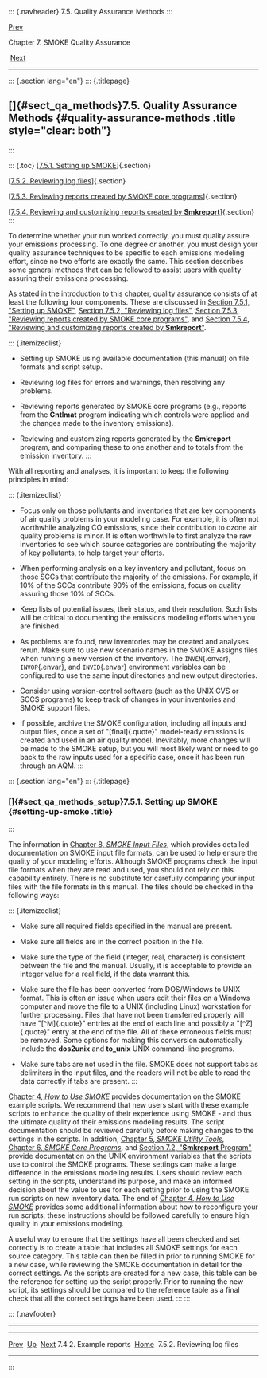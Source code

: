 ::: {.navheader}
7.5. Quality Assurance Methods
:::

[Prev](ch07s04s02.html) 

Chapter 7. SMOKE Quality Assurance

 [Next](ch07s05s02.html)

------------------------------------------------------------------------

::: {.section lang="en"}
::: {.titlepage}
<div>

<div>

[]{#sect_qa_methods}7.5. Quality Assurance Methods {#quality-assurance-methods .title style="clear: both"}
--------------------------------------------------

</div>

</div>
:::

::: {.toc}
[[7.5.1. Setting up
SMOKE](ch07s05.html#sect_qa_methods_setup)]{.section}

[[7.5.2. Reviewing log files](ch07s05s02.html)]{.section}

[[7.5.3. Reviewing reports created by SMOKE core
programs](ch07s05s03.html)]{.section}

[[7.5.4. Reviewing and customizing reports created by
**Smkreport**](ch07s05s04.html)]{.section}
:::

To determine whether your run worked correctly, you must quality assure
your emissions processing. To one degree or another, you must design
your quality assurance techniques to be specific to each emissions
modeling effort, since no two efforts are exactly the same. This section
describes some general methods that can be followed to assist users with
quality assuring their emissions processing.

As stated in the introduction to this chapter, quality assurance
consists of at least the following four components. These are discussed
in [Section 7.5.1, "Setting up
SMOKE"](ch07s05.html#sect_qa_methods_setup "7.5.1. Setting up SMOKE"),
[Section 7.5.2, "Reviewing log
files"](ch07s05s02.html "7.5.2. Reviewing log files"), [Section 7.5.3,
"Reviewing reports created by SMOKE core
programs"](ch07s05s03.html "7.5.3. Reviewing reports created by SMOKE core programs"),
and [Section 7.5.4, "Reviewing and customizing reports created by
**Smkreport**"](ch07s05s04.html "7.5.4. Reviewing and customizing reports created by Smkreport").

::: {.itemizedlist}
-   Setting up SMOKE using available documentation (this manual) on file
    formats and script setup.

-   Reviewing log files for errors and warnings, then resolving any
    problems.

-   Reviewing reports generated by SMOKE core programs (e.g., reports
    from the **Cntlmat** program indicating which controls were applied
    and the changes made to the inventory emissions).

-   Reviewing and customizing reports generated by the **Smkreport**
    program, and comparing these to one another and to totals from the
    emission inventory.
:::

With all reporting and analyses, it is important to keep the following
principles in mind:

::: {.itemizedlist}
-   Focus only on those pollutants and inventories that are key
    components of air quality problems in your modeling case. For
    example, it is often not worthwhile analyzing CO emissions, since
    their contribution to ozone air quality problems is minor. It is
    often worthwhile to first analyze the raw inventories to see which
    source categories are contributing the majority of key pollutants,
    to help target your efforts.

-   When performing analysis on a key inventory and pollutant, focus on
    those SCCs that contribute the majority of the emissions. For
    example, if 10% of the SCCs contribute 90% of the emissions, focus
    on quality assuring those 10% of SCCs.

-   Keep lists of potential issues, their status, and their resolution.
    Such lists will be critical to documenting the emissions modeling
    efforts when you are finished.

-   As problems are found, new inventories may be created and analyses
    rerun. Make sure to use new scenario names in the SMOKE Assigns
    files when running a new version of the inventory. The
    `INVEN`{.envar}, `INVOP`{.envar}, and `INVID`{.envar} environment
    variables can be configured to use the same input directories and
    new output directories.

-   Consider using version-control software (such as the UNIX CVS or
    SCCS programs) to keep track of changes in your inventories and
    SMOKE support files.

-   If possible, archive the SMOKE configuration, including all inputs
    and output files, once a set of "[final]{.quote}" model-ready
    emissions is created and used in an air quality model. Inevitably,
    more changes will be made to the SMOKE setup, but you will most
    likely want or need to go back to the raw inputs used for a specific
    case, once it has been run through an AQM.
:::

::: {.section lang="en"}
::: {.titlepage}
<div>

<div>

### []{#sect_qa_methods_setup}7.5.1. Setting up SMOKE {#setting-up-smoke .title}

</div>

</div>
:::

The information in [Chapter 8, *SMOKE Input
Files*](ch08.html "Chapter 8. SMOKE Input Files"), which provides
detailed documentation on SMOKE input file formats, can be used to help
ensure the quality of your modeling efforts. Although SMOKE programs
check the input file formats when they are read and used, you should not
rely on this capability entirely. There is no substitute for carefully
comparing your input files with the file formats in this manual. The
files should be checked in the following ways:

::: {.itemizedlist}
-   Make sure all required fields specified in the manual are present.

-   Make sure all fields are in the correct position in the file.

-   Make sure the type of the field (integer, real, character) is
    consistent between the file and the manual. Usually, it is
    acceptable to provide an integer value for a real field, if the data
    warrant this.

-   Make sure the file has been converted from DOS/Windows to UNIX
    format. This is often an issue when users edit their files on a
    Windows computer and move the file to a UNIX (including Linux)
    workstation for further processing. Files that have not been
    transferred properly will have "[\^M]{.quote}" entries at the end of
    each line and possibly a "[\^Z]{.quote}" entry at the end of the
    file. All of these erroneous fields must be removed. Some options
    for making this conversion automatically include the **dos2unix**
    and **to\_unix** UNIX command-line programs.

-   Make sure tabs are not used in the file. SMOKE does not support tabs
    as delimiters in the input files, and the readers will not be able
    to read the data correctly if tabs are present.
:::

[Chapter 4, *How to Use SMOKE*](ch04.html "Chapter 4. How to Use SMOKE")
provides documentation on the SMOKE example scripts. We recommend that
new users start with these example scripts to enhance the quality of
their experience using SMOKE - and thus the ultimate quality of their
emissions modeling results. The script documentation should be reviewed
carefully before making changes to the settings in the scripts. In
addition, [Chapter 5, *SMOKE Utility
Tools*](ch05.html "Chapter 5. SMOKE Utility Tools"), [Chapter 6, *SMOKE
Core Programs*](ch06.html "Chapter 6. SMOKE Core Programs"), and
[Section 7.2, "**Smkreport**
Program"](ch07s02.html "7.2. Smkreport Program") provide documentation
on the UNIX environment variables that the scripts use to control the
SMOKE programs. These settings can make a large difference in the
emissions modeling results. Users should review each setting in the
scripts, understand its purpose, and make an informed decision about the
value to use for each setting prior to using the SMOKE run scripts on
new inventory data. The end of [Chapter 4, *How to Use
SMOKE*](ch04.html "Chapter 4. How to Use SMOKE") provides some
additional information about how to reconfigure your run scripts; these
instructions should be followed carefully to ensure high quality in your
emissions modeling.

A useful way to ensure that the settings have all been checked and set
correctly is to create a table that includes all SMOKE settings for each
source category. This table can then be filled in prior to running SMOKE
for a new case, while reviewing the SMOKE documentation in detail for
the correct settings. As the scripts are created for a new case, this
table can be the reference for setting up the script properly. Prior to
running the new script, its settings should be compared to the reference
table as a final check that all the correct settings have been used.
:::
:::

::: {.navfooter}

------------------------------------------------------------------------

  -------------------------- -------------------- -----------------------------
  [Prev](ch07s04s02.html)      [Up](ch07.html)          [Next](ch07s05s02.html)
  7.4.2. Example reports      [Home](index.html)     7.5.2. Reviewing log files
  -------------------------- -------------------- -----------------------------
:::
